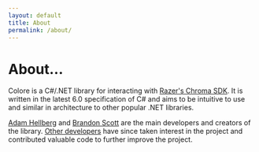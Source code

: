 ```yaml
---
layout: default
title: About
permalink: /about/
---
```


# About&hellip;

Colore is a C#/.NET library for interacting with [Razer's Chroma SDK][csdk].
It is written in the latest 6.0 specification of C# and aims to be intuitive
to use and similar in architecture to other popular .NET libraries.

[Adam Hellberg][adam] and [Brandon Scott][brandon] are the main developers
and creators of the library. [Other developers][contribs] have since taken
interest in the project and contributed valuable code to further improve the
project.



[csdk]: http://developer.razerzone.com/chroma/
[adam]: http://sharparam.com
[brandon]: http://brandonscott.co.uk
[contribs]: https://github.com/CoraleStudios/Colore/graphs/contributors
